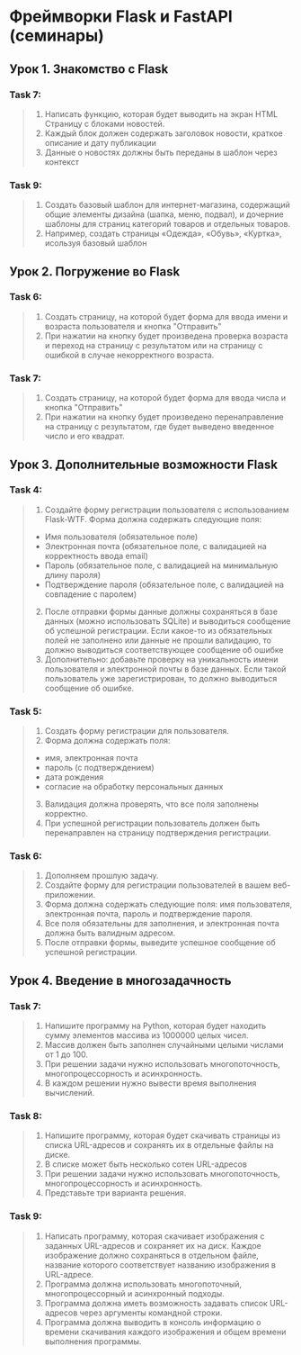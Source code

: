 # Фреймворки Flask и FastAPI (семинары)
## Урок 1. Знакомство с Flask

### Task 7: 
> 1. Написать функцию, которая будет выводить на экран HTML Страницу с блоками новостей.
> 2. Каждый блок должен содержать заголовок новости, краткое описание и дату публикации
> 3. Данные о новостях должны быть переданы в шаблон через контекст

### Task 9: 
> 1. Создать базовый шаблон для интернет-магазина, содержащий общие элементы дизайна (шапка, меню, подвал), и дочерние
> шаблоны для страниц категорий товаров и отдельных товаров.  
> 2. Например, создать страницы «Одежда», «Обувь», «Куртка», исользуя базовый шаблон

## Урок 2. Погружение во Flask

### Task 6:
> 1. Создать страницу, на которой будет форма для ввода имени
и возраста пользователя и кнопка "Отправить"
> 2. При нажатии на кнопку будет произведена проверка
возраста и переход на страницу с результатом или на
страницу с ошибкой в случае некорректного возраста.

### Task 7:
> 1. Создать страницу, на которой будет форма для ввода числа
и кнопка "Отправить"
> 2. При нажатии на кнопку будет произведено
перенаправление на страницу с результатом, где будет
выведено введенное число и его квадрат.

## Урок 3. Дополнительные возможности Flask

### Task 4:
> 1. Создайте форму регистрации пользователя с использованием Flask-WTF. Форма должна
содержать следующие поля:
> - Имя пользователя (обязательное поле)
> - Электронная почта (обязательное поле, с валидацией на корректность ввода email)
> - Пароль (обязательное поле, с валидацией на минимальную длину пароля)
> - Подтверждение пароля (обязательное поле, с валидацией на совпадение с паролем)
> 2. После отправки формы данные должны сохраняться в базе данных (можно использовать SQLite)
и выводиться сообщение об успешной регистрации. Если какое-то из обязательных полей не
заполнено или данные не прошли валидацию, то должно выводиться соответствующее
сообщение об ошибке
> 3. Дополнительно: добавьте проверку на уникальность имени пользователя и электронной почты в
базе данных. Если такой пользователь уже зарегистрирован, то должно выводиться сообщение
об ошибке.

### Task 5:
> 1. Создать форму регистрации для пользователя.
> 2. Форма должна содержать поля:
> - имя, электронная почта
> - пароль (с подтверждением)
> - дата рождения
> - согласие на обработку персональных данных
> 3. Валидация должна проверять, что все поля заполнены
корректно.
> 4. При успешной регистрации пользователь должен быть
перенаправлен на страницу подтверждения регистрации.

### Task 6:
> 1. Дополняем прошлую задачу.
> 2. Создайте форму для регистрации пользователей в вашем
веб-приложении.
> 3. Форма должна содержать следующие поля: имя
пользователя, электронная почта, пароль и подтверждение
пароля.
> 4. Все поля обязательны для заполнения, и электронная почта
должна быть валидным адресом.
> 5. После отправки формы, выведите успешное сообщение об
успешной регистрации.


## Урок 4. Введение в многозадачность

### Task 7:
> 1. Напишите программу на Python, которая будет находить
сумму элементов массива из 1000000 целых чисел. 
> 2. Массив должен быть заполнен случайными целыми числами
от 1 до 100.
> 3. При решении задачи нужно использовать многопоточность,
многопроцессорность и асинхронность.
> 4.  В каждом решении нужно вывести время выполнения
вычислений.

### Task 8:
> 1. Напишите программу, которая будет скачивать страницы из
списка URL-адресов и сохранять их в отдельные файлы на
диске. 
> 2. В списке может быть несколько сотен URL-адресов
> 3. При решении задачи нужно использовать многопоточность,
многопроцессорность и асинхронность. 
> 4. Представьте три варианта решения.

### Task 9:
> 1. Написать программу, которая скачивает изображения с заданных URL-адресов и
сохраняет их на диск. Каждое изображение должно сохраняться в отдельном
файле, название которого соответствует названию изображения в URL-адресе. 
> 2. Программа должна использовать многопоточный, многопроцессорный и
асинхронный подходы.
> 3. Программа должна иметь возможность задавать список URL-адресов через
аргументы командной строки.
> 4. Программа должна выводить в консоль информацию о времени скачивания
каждого изображения и общем времени выполнения программы.
